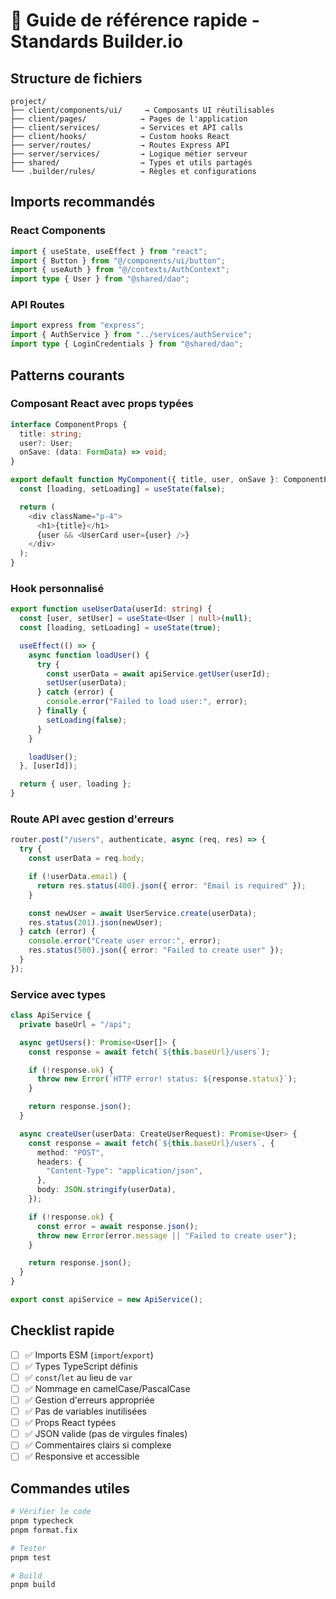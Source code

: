 # 🚀 Guide de référence rapide - Standards Builder.io

## Structure de fichiers

```
project/
├── client/components/ui/     → Composants UI réutilisables
├── client/pages/            → Pages de l'application
├── client/services/         → Services et API calls
├── client/hooks/            → Custom hooks React
├── server/routes/           → Routes Express API
├── server/services/         → Logique métier serveur
├── shared/                  → Types et utils partagés
└── .builder/rules/          → Règles et configurations
```

## Imports recommandés

### React Components

```typescript
import { useState, useEffect } from "react";
import { Button } from "@/components/ui/button";
import { useAuth } from "@/contexts/AuthContext";
import type { User } from "@shared/dao";
```

### API Routes

```typescript
import express from "express";
import { AuthService } from "../services/authService";
import type { LoginCredentials } from "@shared/dao";
```

## Patterns courants

### Composant React avec props typées

```typescript
interface ComponentProps {
  title: string;
  user?: User;
  onSave: (data: FormData) => void;
}

export default function MyComponent({ title, user, onSave }: ComponentProps) {
  const [loading, setLoading] = useState(false);

  return (
    <div className="p-4">
      <h1>{title}</h1>
      {user && <UserCard user={user} />}
    </div>
  );
}
```

### Hook personnalisé

```typescript
export function useUserData(userId: string) {
  const [user, setUser] = useState<User | null>(null);
  const [loading, setLoading] = useState(true);

  useEffect(() => {
    async function loadUser() {
      try {
        const userData = await apiService.getUser(userId);
        setUser(userData);
      } catch (error) {
        console.error("Failed to load user:", error);
      } finally {
        setLoading(false);
      }
    }

    loadUser();
  }, [userId]);

  return { user, loading };
}
```

### Route API avec gestion d'erreurs

```typescript
router.post("/users", authenticate, async (req, res) => {
  try {
    const userData = req.body;

    if (!userData.email) {
      return res.status(400).json({ error: "Email is required" });
    }

    const newUser = await UserService.create(userData);
    res.status(201).json(newUser);
  } catch (error) {
    console.error("Create user error:", error);
    res.status(500).json({ error: "Failed to create user" });
  }
});
```

### Service avec types

```typescript
class ApiService {
  private baseUrl = "/api";

  async getUsers(): Promise<User[]> {
    const response = await fetch(`${this.baseUrl}/users`);

    if (!response.ok) {
      throw new Error(`HTTP error! status: ${response.status}`);
    }

    return response.json();
  }

  async createUser(userData: CreateUserRequest): Promise<User> {
    const response = await fetch(`${this.baseUrl}/users`, {
      method: "POST",
      headers: {
        "Content-Type": "application/json",
      },
      body: JSON.stringify(userData),
    });

    if (!response.ok) {
      const error = await response.json();
      throw new Error(error.message || "Failed to create user");
    }

    return response.json();
  }
}

export const apiService = new ApiService();
```

## Checklist rapide

- [ ] ✅ Imports ESM (`import`/`export`)
- [ ] ✅ Types TypeScript définis
- [ ] ✅ `const`/`let` au lieu de `var`
- [ ] ✅ Nommage en camelCase/PascalCase
- [ ] ✅ Gestion d'erreurs appropriée
- [ ] ✅ Pas de variables inutilisées
- [ ] ✅ Props React typées
- [ ] ✅ JSON valide (pas de virgules finales)
- [ ] ✅ Commentaires clairs si complexe
- [ ] ✅ Responsive et accessible

## Commandes utiles

```bash
# Vérifier le code
pnpm typecheck
pnpm format.fix

# Tester
pnpm test

# Build
pnpm build
```
